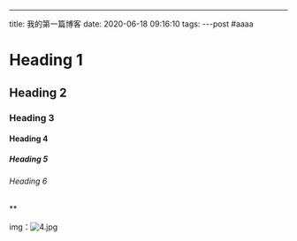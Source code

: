 ---
title: 我的第一篇博客
date: 2020-06-18 09:16:10
tags:
---post
#aaaa
# Heading 1

## Heading 2

### Heading 3

#### Heading 4

##### Heading 5

###### Heading 6
**

img：![4.jpg](https://i.loli.net/2020/06/18/ctT1vsnXDj6Nrwa.jpg)